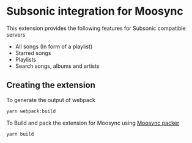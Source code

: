 # Subsonic integration for Moosync

This extension provides the following features for Subsonic compatible servers
- All songs (In form of a playlist)
- Starred songs
- Playlists
- Search songs, albums and artists

## Creating the extension

To generate the output of webpack

``` bash
yarn webpack:build
```

To Build and pack the extension for Moosync using [Moosync packer](https://github.com/Moosync/extension-packer)

``` bash
yarn build
```
